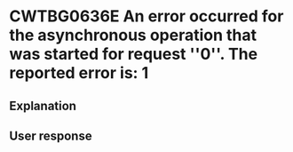 # CWTBG0636E An error occurred for the asynchronous operation that was started for request ''0''. The reported error is: 1

## Explanation

## User response